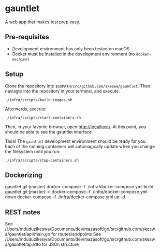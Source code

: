 # gauntlet
A web app that makes test prep easy.

## Pre-requisites
- Development environment has only been tested on macOS
- Docker must be installed in the development environment (no `docker-machine`)

## Setup
Clone the repository into `$GOPATH/src/github.com/skeswa/gauntlet`. Then naviagte into the repository in your terminal, and execute:
```shell
./infra/scripts/build-images.sh
```
Afterwards, execute:
```shell
./infra/scripts/start-containers.sh
```
Then, in your favorite browser, open [http://localhost/](http://localhost/). At this point, you should be able to see the gauntlet interface.  
  
Tada! The `gauntlet` development environment should be ready for you. Each of the running containers will automagically update when you change the filesystem until you run:
```shell
./infra/scripts/stop-containers.sh
```
## Dockerizing
gauntlet git:(master) docker-compose -f ./infra/docker-compose.yml build 
gauntlet git:(master) ✗ docker-compose -f ./infra/docker-compose.yml down
docker-compose -f ./infra/docker-compose.yml up -d
## REST notes
See /Users/mduduzikeswa/Documents/dev/mazasoft/go/src/github.com/skeswa/gauntlet/api/main.go for routes/endpoints
See /Users/mduduzikeswa/Documents/dev/mazasoft/go/src/github.com/skeswa/gauntlet/api/dto for JSOn structure
